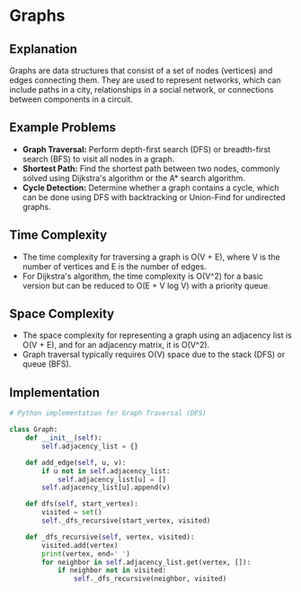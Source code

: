 # Graphs

## Explanation

Graphs are data structures that consist of a set of nodes (vertices) and edges connecting them. They are used to represent networks, which can include paths in a city, relationships in a social network, or connections between components in a circuit.

## Example Problems

- **Graph Traversal:** Perform depth-first search (DFS) or breadth-first search (BFS) to visit all nodes in a graph.
- **Shortest Path:** Find the shortest path between two nodes, commonly solved using Dijkstra's algorithm or the A* search algorithm.
- **Cycle Detection:** Determine whether a graph contains a cycle, which can be done using DFS with backtracking or Union-Find for undirected graphs.

## Time Complexity

- The time complexity for traversing a graph is O(V + E), where V is the number of vertices and E is the number of edges.
- For Dijkstra's algorithm, the time complexity is O(V^2) for a basic version but can be reduced to O(E + V log V) with a priority queue.

## Space Complexity

- The space complexity for representing a graph using an adjacency list is O(V + E), and for an adjacency matrix, it is O(V^2).
- Graph traversal typically requires O(V) space due to the stack (DFS) or queue (BFS).

## Implementation

```python
# Python implementation for Graph Traversal (DFS)

class Graph:
    def __init__(self):
        self.adjacency_list = {}

    def add_edge(self, u, v):
        if u not in self.adjacency_list:
            self.adjacency_list[u] = []
        self.adjacency_list[u].append(v)

    def dfs(self, start_vertex):
        visited = set()
        self._dfs_recursive(start_vertex, visited)

    def _dfs_recursive(self, vertex, visited):
        visited.add(vertex)
        print(vertex, end=' ')
        for neighbor in self.adjacency_list.get(vertex, []):
            if neighbor not in visited:
                self._dfs_recursive(neighbor, visited)
